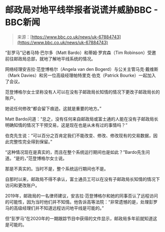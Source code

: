 <!--yml

类别：未分类

日期：2024-05-27 14:43:40

-->

# 邮政局对地平线举报者说谎并威胁BBC - BBC新闻

> 来源：[https://www.bbc.co.uk/news/uk-67884743](https://www.bbc.co.uk/news/uk-67884743)

“彭罗马”记者马特·巴尔多（Matt Bardo）和蒂姆·罗宾森（Tim Robinson）受邀前往邮政局总部，就地了解地平线系统的情况。

网络经理安吉拉·范登博格尔（Angela van den Bogerd）与公关主管马克·戴维斯（Mark Davies）和另一位高级经理帕特里克·伯克（Patrick Bourke）一起加入了会议。

范登博格尔女士坚称没有人可以在没有子邮政局长知情的情况下更改子邮政局长的账户。

她说任何修改“都会留下痕迹。这就是重要的地方。”

Matt Bardo问道：“总之，没有任何来自邮政局或富士通的人能在没有子邮政局长明确知情的情况下干预交易，这是现在也是从未有过的事情吗？”

伯克先生说：“可以百分之百肯定我们不能改变、修改、修改现有的交易数据，因此完整性完全得到保留。”

“这种情况现在是真实的，而且在整个系统运行期间也是如此？”Bardo先生问道。“是的，”范登博格尔女士说。

那是不真实的。当时不是，整个系统运行期间也不是。

自那时以来，邮政局不得不承认，富士通员工可以在没有子邮政局长知情的情况下访问和更改账户。

2019年，邮政局的一名律师建议，安吉拉·范登博格尔和她的同事否认了远程访问的可能性，因为当时他们并不知情。他告诉高等法院：“非常遗憾的是，处理彭罗马的高级经理们并不知道远程访问地平线是可能的。”

但“彭罗马”在2020年的一期跟踪节目中获得的文件显示，邮政局多年前就知道这是可能的。
